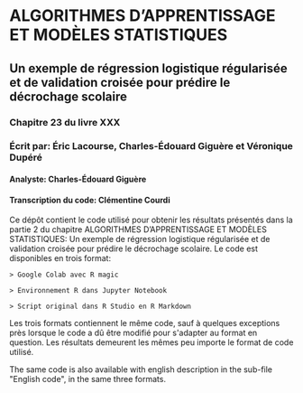 # ALGORITHMES D’APPRENTISSAGE ET MODÈLES STATISTIQUES
## Un exemple de régression logistique régularisée et de validation croisée pour prédire le décrochage scolaire
### Chapitre 23 du livre XXX
### Écrit par: Éric Lacourse, Charles-Édouard Giguère et Véronique Dupéré
#### Analyste: Charles-Édouard Giguère
#### Transcription du code: Clémentine Courdi


Ce dépôt contient le code utilisé pour obtenir les résultats présentés dans la partie 2 du chapitre ALGORITHMES D’APPRENTISSAGE ET MODÈLES STATISTIQUES: Un exemple de régression logistique régularisée et de validation croisée pour prédire le décrochage scolaire. Le code est disponibles en trois format:

    > Google Colab avec R magic
    
    > Environnement R dans Jupyter Notebook 
    
    > Script original dans R Studio en R Markdown
    
    
Les trois formats contiennent le même code, sauf à quelques exceptions près lorsque le code a dû être modifié pour s'adapter au format en question. Les résultats demeurent les mêmes peu importe le format de code utilisé.

The same code is also available with english description in the sub-file "English code", in the same three formats.
